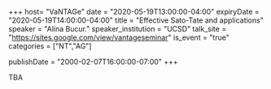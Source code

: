 +++
  host= "VaNTAGe"
  date = "2020-05-19T13:00:00-04:00"
  expiryDate = "2020-05-19T14:00:00-04:00"
  title = "Effective Sato-Tate and applications"
  speaker = "Alina Bucur."
  speaker_institution = "UCSD"
  talk_site = "https://sites.google.com/view/vantageseminar"
  is_event = "true"
  categories = ["NT","AG"]

  publishDate = "2000-02-07T16:00:00-07:00"
+++

TBA